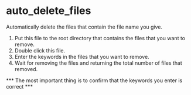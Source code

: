 # auto_delete_files
Automatically delete the files that contain the file name you give.

1. Put this file to the root directory that contains the files that you want to remove.
2. Double click this file.
3. Enter the keywords in the files that you want to remove.
4. Wait for removing the files and returning the total number of files that removed.

*** The most important thing is to confirm that the keywords you enter is correct ***
